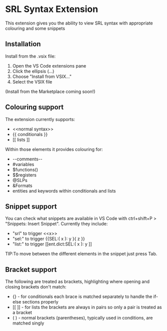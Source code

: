 # SRL Syntax Extension
This extension gives you the ability to view SRL syntax with appropriate colouring and some snippets

## Installation
Install from the .vsix file:

1. Open the VS Code extensions pane
2. Click the ellipsis (...)
3. Choose "Install from VSIX..."
4. Select the VSIX file

(Install from the Marketplace coming soon!)

## Colouring support
The extension currently supports:
* \<\<normal syntax\>\>
* {{ conditionals }}
* [[ lists ]]

Within those elements it provides colouring for:
* --comments--
* #variables
* \$functions()
* \$\$registers
* @SLPs
* &Formats
* entities and keywords within conditionals and lists

## Snippet support
You can check what snippets are available in VS Code with ctrl+shift+P > "Snippets: Insert Snippet". Currently they include:
* "srl" to trigger \<\<x\>\>
* "sel:" to trigger {{SEL:( x ): y }{ z }}
* "list:" to trigger [[ent.dict:SEL:( x ): y ]]

TIP:To move between the different elements in the snippet just press Tab.

## Bracket support
The following are treated as brackets, highlighting where opening and closing brackets don't match:
* \{\} - for conditionals each brace is matched separately to handle the if-else sections properly
* [[ ]] - for lists the brackets are always in pairs so only a pair is treated as a bracket
* ( ) - normal brackets (parentheses), typically used in conditions, are matched singly
